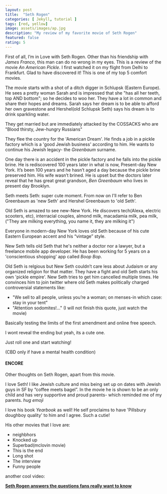 ```yaml
---
layout: post
title:  "Seth Rogen"
categories: [ Jekyll, tutorial ]
tags: [red, yellow]
image: assets/images/ap.jpg
description: "My review of my favorite movie of Seth Rogen"
featured: false
rating: 5
---
```


First of all, I’m in Love with Seth Rogen. Other than his friendship with _James Franco_, this man can do no wrong in my eyes. This is a review of the movie _An American Pickle_. I first watched it on my flight from Delhi to Frankfurt. Glad to have discovered it! This is one of my top 5 comfort movies.


The movie starts with a shot of a ditch digger in Schlupsk (Eastern Europe). He sees a pretty woman Sarah and is impressed that she "has all her teeth, top AND bottom"; so he decides to woo her. They have a lot in common and share their hopes and dreams. Sarah says her dream is to be able to afford her own gravestone and Hershel(old Schlupsk Seth) says his dream is to drink sparkling water.

They get married but are immediately attacked by the COSSACKS who are "Blood thirsty, Jew-hungry Russians"

They flee the country for the 'American Dream'. He finds a job in a pickle factory which is a 'good Jewish business' according to him. He wants to continue his Jewish legacy-  the _Greenbaum_ surname.

One day there is an accident in the pickle factory and he falls into the pickle brine. He is rediscovered 100 years later in what is now, Present-day New York. It’s been 100 years and he hasn’t aged a day because the pickle brine preserved him. His wife wasn’t brined. He is upset but the doctors later reveal that he has great great grandson, _Ben Greenbaum_ who lives in present day Brooklyn.

Seth meets Seth: super cute moment. From now on I'll refer to Ben Greenbaum as 'new Seth' and Hershel Greenbaum to 'old Seth'.

Old Seth is amazed to see new-New York. He discovers tech(Alexa, electric scooters, etc), interracial couples, almond milk, macadamia milk, pea milk, ("They are milking everything, you name it, they are milking it")

Everyone in modern-day New York loves old Seth because of his cute Eastern European accent and his “vintage” style.

New Seth tells old Seth that he's neither a doctor nor a lawyer, but a freelance mobile app developer. He has been working for 5 years on a 'conscientious shopping' app called _Boop Bop_.

Old Seth is relgious but New Seth couldn’t care less about Judaism or any organized religion for that matter. They have a fight and old Seth starts his own 'pickle empire'. New Seth tries to get him cancelled multiple times. He convinces him to join twitter where old Seth makes politically charged controversial statements like:

* "We sell to all people, unless you’re a woman; on menses-in which case: stay in your tent"
* "Attention sodomites!..." (I will not finish this quote, just watch the movie)

Basically testing the limits of the first amendment and online free speech.

I wont reveal the ending but yeah, its a cute one.

Just roll one and start watching!

(CBD only if have a mental health condition)


#### ENCORE

Other thoughts on Seth Rogen, apart from this movie.

I love Seth! I like Jewish culture and miss being set up on dates with Jewish guys in SF by “coffee meets bagel”. In the movie he is shown to be an only child and has very supportive and proud parents- which reminded me of my parents. *hug emoji*

I love his book _Yearbook_ as well! He self proclaims to have  'Pillsbury doughboy quality' to him and I agree. Such a cutie!

His other movies that I love are:

* neighbhors
* Knocked up
* Superbad(mclovin movie)
* This is the end
* Long shot
* The interview
* Funny people

another cool video:

[**Seth Rogen answers the questions fans really want to know**](https://www.youtube.com/watch?v=ZqtjnpCpQnE&ab_channel=BritishGQ)
